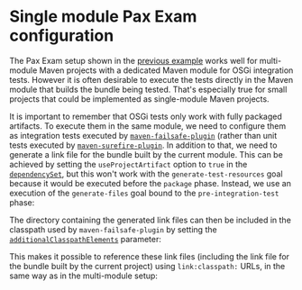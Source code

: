 <!--
  #%L
  Alta Maven Plugin
  %%
  Copyright (C) 2014 - 2024 Andreas Veithen
  %%
  Licensed under the Apache License, Version 2.0 (the "License");
  you may not use this file except in compliance with the License.
  You may obtain a copy of the License at
       http://www.apache.org/licenses/LICENSE-2.0
  Unless required by applicable law or agreed to in writing, software
  distributed under the License is distributed on an "AS IS" BASIS,
  WITHOUT WARRANTIES OR CONDITIONS OF ANY KIND, either express or implied.
  See the License for the specific language governing permissions and
  limitations under the License.
  #L%
  -->

# Single module Pax Exam configuration

The Pax Exam setup shown in the [previous example](./pax-exam.html) works well for
multi-module Maven projects with a dedicated Maven module for OSGi integration tests. However it is
often desirable to execute the tests directly in the Maven module that builds the bundle being tested.
That's especially true for small projects that could be implemented as single-module Maven projects.

It is important to remember that OSGi tests only work with fully packaged artifacts. To execute them
in the same module, we need to configure them as integration tests executed by
[`maven-failsafe-plugin`](http://maven.apache.org/surefire/maven-failsafe-plugin/) (rather than unit
tests executed by [`maven-surefire-plugin`](http://maven.apache.org/surefire/maven-surefire-plugin/).
In addition to that, we need to generate a link file for the bundle built by the current module.
This can be achieved by setting the `useProjectArtifact` option to `true` in the
[`dependencySet`](../artifact-sets.html#class_dependencySet), but this won't work with the
`generate-test-resources` goal because it would be executed before the `package` phase.
Instead, we use an execution of the `generate-files` goal bound to the `pre-integration-test` phase:

<!-- MACRO{snippet|id=alta-maven-plugin|file=src/it/pax-exam-single-module/pom.xml} -->

The directory containing the generated link files can then be included in the classpath used by
`maven-failsafe-plugin` by setting the
[`additionalClasspathElements`](http://maven.apache.org/surefire/maven-failsafe-plugin/integration-test-mojo.html#additionalClasspathElements)
parameter:

<!-- MACRO{snippet|id=maven-failsafe-plugin|file=src/it/pax-exam-single-module/pom.xml} -->

This makes it possible to reference these link files (including the link file for the bundle built
by the current project) using `link:classpath:` URLs, in the same way as in the multi-module
setup:

<!-- MACRO{snippet|id=configuration|file=src/it/pax-exam-single-module/src/test/java/test/ITCase.java} -->
